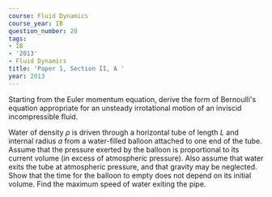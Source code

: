 ```yaml
---
course: Fluid Dynamics
course_year: IB
question_number: 20
tags:
- IB
- '2013'
- Fluid Dynamics
title: 'Paper 1, Section II, A '
year: 2013
---
```




Starting from the Euler momentum equation, derive the form of Bernoulli's equation appropriate for an unsteady irrotational motion of an inviscid incompressible fluid.

Water of density $\rho$ is driven through a horizontal tube of length $L$ and internal radius $a$ from a water-filled balloon attached to one end of the tube. Assume that the pressure exerted by the balloon is proportional to its current volume (in excess of atmospheric pressure). Also assume that water exits the tube at atmospheric pressure, and that gravity may be neglected. Show that the time for the balloon to empty does not depend on its initial volume. Find the maximum speed of water exiting the pipe.